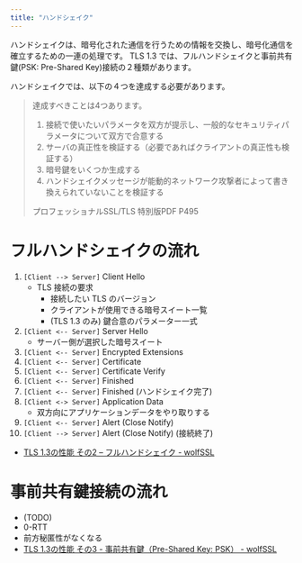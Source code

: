 ```yaml
---
title: "ハンドシェイク"
---
```


ハンドシェイクは、暗号化された通信を行うための情報を交換し、暗号化通信を確立するための一連の処理です。
TLS 1.3 では、フルハンドシェイクと事前共有鍵(PSK: Pre-Shared Key)接続の２種類があります。

ハンドシェイクでは、以下の４つを達成する必要があります。

> 達成すべきことは4つあります。
>
> 1. 接続で使いたいパラメータを双方が提示し、一般的なセキュリティパラメータについて双方で合意する
> 2. サーバの真正性を検証する（必要であればクライアントの真正性も検証する）
> 3. 暗号鍵をいくつか生成する
> 4. ハンドシェイクメッセージが能動的ネットワーク攻撃者によって書き換えられていないことを検証する
>
> プロフェッショナルSSL/TLS 特別版PDF P495

# フルハンドシェイクの流れ

1. `[Client --> Server]` Client Hello
    - TLS 接続の要求
        - 接続したい TLS のバージョン
        - クライアントが使用できる暗号スイート一覧
        - (TLS 1.3 のみ) 鍵合意のパラメーター一式
2. `[Client <-- Server]` Server Hello
    - サーバー側が選択した暗号スイート
3. `[Client <-- Server]` Encrypted Extensions
4. `[Client <-- Server]` Certificate
5. `[Client <-- Server]` Certificate Verify
6. `[Client <-- Server]` Finished
7. `[Client <-- Server]` Finished (ハンドシェイク完了)
8. `[Client <-> Server]` Application Data
    - 双方向にアプリケーションデータをやり取りする
9. `[Client <-- Server]` Alert (Close Notify)
10. `[Client --> Server]` Alert (Close Notify) (接続終了)

- [TLS 1.3の性能 その2 – フルハンドシェイク - wolfSSL](https://www.wolfssl.jp/wolfblog/2018/06/01/tls-1-3performance2/)

# 事前共有鍵接続の流れ

- (TODO)
- 0-RTT
- 前方秘匿性がなくなる
- [TLS 1.3の性能 その3 - 事前共有鍵（Pre-Shared Key: PSK） - wolfSSL](https://www.wolfssl.jp/wolfblog/2018/06/04/tls-1-3performance3/)
